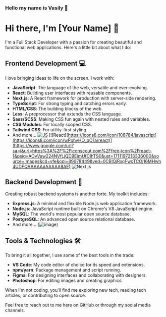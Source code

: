 ### Hello my name is Vasily 👋
# Hi there, I'm [Your Name] 👋

I'm a Full Stack Developer with a passion for creating beautiful and functional web applications. Here's a little bit about what I do:

## Frontend Development 💻
I love bringing ideas to life on the screen. I work with:
- **JavaScript**: The language of the web, versatile and ever-evolving.
- **React**: Building user interfaces with reusable components.
- **Next.js**: A React framework for production with server-side rendering.
- **TypeScript**: For strong typing and catching errors early.
- **HTML/CSS**: The building blocks of the web.
- **Less**: A preprocessor that extends the CSS language.
- **Sass/SCSS**: Making CSS fun again with nested rules and variables.
- **CSS Modules**: For locally scoped CSS.
- **Tailwind CSS**: For utility-first styling.
- And more...
 [ ![JS](https://icons8.com/icon/108784/javascript)](https://www.google.com/url?sa=i&url=https%3A%2F%2Fwww.flaticon.com%2Fru%2Ffree-icon%2Fjs_5968292&psig=AOvVaw0oP7mLRx1JBZgVAVKihBJH&ust=1711197192495000&source=images&cd=vfe&opi=89978449&ved=0CBIQjRxqFwoTCNDy4Lfwh4UDFQAAAAAdAAAAABAE)
  [![React](https://icons8.com/icon/108784/javascript](https://icons8.com/icon/wPohyHO_qO1a/react)](https://www.google.com/url?sa=i&url=https%3A%2F%2Ficonscout.com%2Ffree-icon%2Freact-1&psig=AOvVaw224NVfLjQD9EimUfClhTS0&ust=1711197213336000&source=images&cd=vfe&opi=89978449&ved=0CBIQjRxqFwoTCOj16MHwh4UDFQAAAAAdAAAAABAE)
  ![Next js](https://www.google.com/url?sa=i&url=https%3A%2F%2Fwww.svgrepo.com%2Fsvg%2F354113%2Fnextjs-icon&psig=AOvVaw3tICgvJwLj7KCTNTif-UPV&ust=1711197014385000&source=images&cd=vfe&opi=89978449&ved=0CBIQjRxqFwoTCJD78eTvh4UDFQAAAAAdAAAAABAE)

## Backend Development 🧰
Creating robust backend systems is another forte. My toolkit includes:
- **Express.js**: A minimal and flexible Node.js web application framework.
- **Node.js**: JavaScript runtime built on Chrome's V8 JavaScript engine.
- **MySQL**: The world's most popular open source database.
- **PostgreSQL**: An advanced open source relational database.
- And more...
  (![image](https://github.com/RVKPYATI/rvkpyati/assets/108683969/a23a64e0-59b2-494d-8482-f2c077c33daa))

## Tools & Technologies 🛠️
To bring it all together, I use some of the best tools in the trade:
- **VS Code**: My code editor of choice for its speed and extensions.
- **npm/yarn**: Package management and script running.
- **Figma**: For designing interfaces and collaborating with designers.
- **Photoshop**: For editing images and creating graphics.

When I'm not coding, you'll find me exploring new tech, reading tech articles, or contributing to open source.

Feel free to reach out to me here on GitHub or through my social media channels.

<!--
**RVKPYATI/rvkpyati** is a ✨ _special_ ✨ repository because its `README.md` (this file) appears on your GitHub profile.

Here are some ideas to get you started:

- 🔭 I’m currently working on ...
- 🌱 I’m currently learning ...
- 👯 I’m looking to collaborate on ...
- 🤔 I’m looking for help with ...
- 💬 Ask me about ...
- 📫 How to reach me: ...
- 😄 Pronouns: ...
- ⚡ Fun fact: ...
-->
